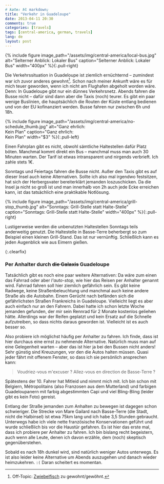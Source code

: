 ```yaml
---
# kate: hl markdown;
title: "Verkehr in Guadeloupe"
date: 2013-04-11 20:30
comments: true
categories: [travels]
tags: [central-america, german, travels]
lang: de
layout: post
---
```


{% include figure image_path="/assets/img/central-america/local-bus.jpg" alt="Selterner Anblick: Lokaler Bus" caption="Selterner Anblick: Lokaler Bus" width="400px" %}{:.pull-right}

Die Verkehrssituation in Guadeloupe ist ziemlich ernüchternd – zumindest war ich
zuvor anderes gewohnt[^1]. Schon nach meiner Ankunft wäre es für mich teuer geworden,
wenn ich nicht am Flughafen abgeholt worden wäre. Denn: In Guadeloupe gibt nur
ein dünnes Verkehrsnetz. Abends fahren die Busse nicht – dafür sind dann aber die
Taxis (noch) teurer. Es gibt ein paar wenige Buslinien, die hauptsächlich die Routen
der Küste entlang bedienen und von der EU kofinanziert werden. Busse fahren nur zwischen
6h und 18h.

<!-- more -->


{% include figure image_path="/assets/img/central-america/no-schedule_thumb.jpg" alt="Ganz ehrlich: <br/> Kein Plan" caption="Ganz ehrlich: <br/> Kein Plan" width="$3" %}{:.pull-left}

Einen Fahrplan gibt es nicht, obwohl sämtliche Haltestellen dafür Platz böten.
Manchmal kommt direkt ein Bus – manchmal muss man auch 30 Minuten warten. Der Tarif ist
etwas intransparent und nirgends verbrieft. Ich zahle stets 1€.

Sonntags und Feiertags fahren die Busse nicht. Außer den Taxis gibt es auf dieser Insel
auch keine Alternativen. Sollte ich also mal irgendwo festsitzen, hat sich der
Herbergsvater bereiterklärt jemanden loszuschicken. Da die Insel ja nicht so groß ist und
man innerhalb von 2h auch jede Ecke erreichen kann, ist das tatsächlich eine praktikable
Notlösung.

{% include figure image_path="/assets/img/central-america/grill-stop_thumb.jpg" alt="Sonntags: Grill-Stelle statt Halte-Stelle" caption="Sonntags: Grill-Stelle statt Halte-Stelle" width="400px" %}{:.pull-right}

Lustigerweise werden die unbenutzten Haltestellen Sonntags teils anderweitig genutzt.
Die Haltestelle in Basse-Terre beherbergt so zum Beispiel einen kleinen Grill-Stand.
Das ist nur vernünftig. Schließlich kann es jeden Augenblick wie aus Eimern gießen.


{:.clearfix}

### Per Anhalter durch <strike>die Galaxis</strike> Guadeloupe

Tatsächlich gibt es noch eine paar weitere Alternativen: Da wäre zum einen das Fahrrad
oder aber *l'auto-stop*, wie hier das Reisen per Anhalter genannt wird. Fahrrad fahren
soll hier ziemlich gefährlich sein. Es gibt keine Radwege, keine Straßenbeleuchtung
und manchmal auch keine andere Straße als die Autobahn. Einem Gerücht nach befänden sich
die gefährlichsten Straßen Frankreichs in Guadeloupe. Vielleicht liegt es aber auch
einfach nur an den Fahrern. Dabei hatte ich schon letzte Woche jemanden gefunden, der
mir sein Rennrad für 2 Monate kostenlos geliehen hätte. Allerdings war der Reifen
geplatzt und kein Ersatz auf die Schnelle aufzutreiben, so dass nichts daraus geworden
ist. Vielleicht ist es auch besser so.

Also probiere ich möglichst häufig per Anhalter zu fahren. Ich finde, dass ist hier
durchaus eine ernst zu nehmende Alternative. Natürlich muss man auf eine Gelegenheit
warten – aber das ist hier ja bei den Bussen nicht anders! Sehr günstig sind Kreuzungen,
vor den die Autos halten müssen. Quasi jeder fährt mit offenem Fenster, so dass ich
sie persönlich ansprechen kann:

> Voudriez-vous m'excuser ? Allez-vous en direction de Basse-Terre ?

Spätestens der 10. Fahrer hat Mitleid und nimmt mich mit. Ich bin schon mit
Belgiern, Métropolitains (also Franzosen aus dem Mutterland) und farbigen Guadeloupanern
mit farbig abgestimmten Capi und viel Bling-Bling (leider gibt es kein Foto) gereist.

Entlang der Straße jemanden zum Anhalten zu bewegen ist dagegen schon schwieriger.
Die Strecke von Mare Gailard nach Basse-Terre (die Stadt, nicht die Halbinsel)
ist etwa 75km lang und ich habe 3,5 Stunden gebraucht. Unterwegs habe ich viele
nette französische Konservationen geführt und wurde schließlich bis vor die Haustür
gefahren. Es ist hier das erste mal, dass ich probiere per Anhalter zu fahren. Ich bin
bislang recht begeistern, auch wenn alle Leute, denen ich davon erzähle, dem (noch)
skeptisch gegenüberstehen.

Sobald es nach 18h dunkel wird, sind natürlich weniger Autos unterwegs. Es ist
also leider keine Alternative um Abends auszugehen und danach wieder
heimzukehren. `:(` Daran scheitert es momentan.

[^1]: Off-Topic: [Zwiebelfisch](http://www.spiegel.de/kultur/zwiebelfisch/zwiebelfisch-abc-gewoehnt-gewohnt-a-314582.html) zu gewohnt/gewöhnt.
